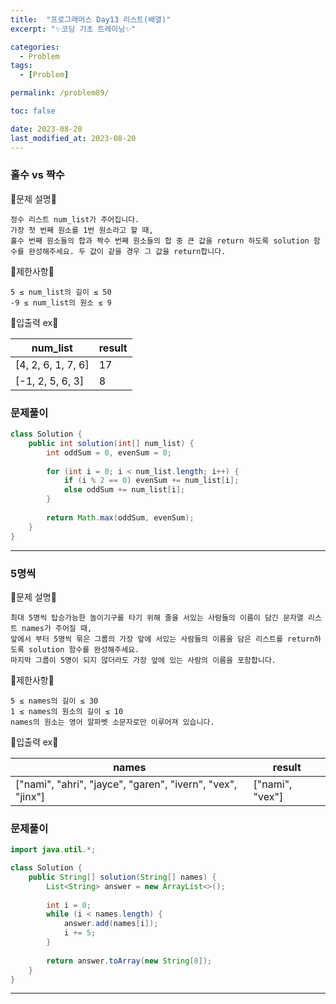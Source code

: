```yaml
---
title:  "프로그래머스 Day13 리스트(배열)"
excerpt: "✨코딩 기초 트레이닝✨"

categories:
  - Problem
tags:
  - [Problem]

permalink: /problem89/

toc: false

date: 2023-08-20
last_modified_at: 2023-08-20
---
```


### 홀수 vs 짝수

💫문제 설명💫

```
정수 리스트 num_list가 주어집니다.
가장 첫 번째 원소를 1번 원소라고 할 때,
홀수 번째 원소들의 합과 짝수 번째 원소들의 합 중 큰 값을 return 하도록 solution 함수를 완성해주세요. 두 값이 같을 경우 그 값을 return합니다.
```

💫제한사항💫

```
5 ≤ num_list의 길이 ≤ 50
-9 ≤ num_list의 원소 ≤ 9
```

💫입출력 ex💫

|num_list|result|
|---|---|
|[4, 2, 6, 1, 7, 6]|17|
|[-1, 2, 5, 6, 3]|8|

### 문제풀이

```java
class Solution {
    public int solution(int[] num_list) {
        int oddSum = 0, evenSum = 0;
        
        for (int i = 0; i < num_list.length; i++) {
            if (i % 2 == 0) evenSum += num_list[i];
            else oddSum += num_list[i];
        }
        
        return Math.max(oddSum, evenSum);
    }
}
```

<hr>

### 5명씩

💫문제 설명💫

```
최대 5명씩 탑승가능한 놀이기구를 타기 위해 줄을 서있는 사람들의 이름이 담긴 문자열 리스트 names가 주어질 때,
앞에서 부터 5명씩 묶은 그룹의 가장 앞에 서있는 사람들의 이름을 담은 리스트를 return하도록 solution 함수를 완성해주세요.
마지막 그룹이 5명이 되지 않더라도 가장 앞에 있는 사람의 이름을 포함합니다.
```

💫제한사항💫

```
5 ≤ names의 길이 ≤ 30
1 ≤ names의 원소의 길이 ≤ 10
names의 원소는 영어 알파벳 소문자로만 이루어져 있습니다.
```

💫입출력 ex💫

|names|result|
|---|---|
|["nami", "ahri", "jayce", "garen", "ivern", "vex", "jinx"]|["nami", "vex"]|

### 문제풀이

```java
import java.util.*;

class Solution {
    public String[] solution(String[] names) {
        List<String> answer = new ArrayList<>();
        
        int i = 0;
        while (i < names.length) {
            answer.add(names[i]);
            i += 5;
        }
        
        return answer.toArray(new String[0]);
    }
}
```

<hr>
